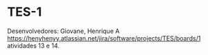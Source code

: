 # TES-1
Desenvolvedores: Giovane, Henrique A                                      
https://henyhenyy.atlassian.net/jira/software/projects/TES/boards/1 atividades 13 e 14.
